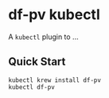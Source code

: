 # df-pv kubectl

A `kubectl` plugin to ...

## Quick Start

```
kubectl krew install df-pv
kubectl df-pv
```

